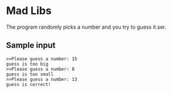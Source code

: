 # Mad Libs #

The program randomly picks a number and you try to guess it.ser. 
## Sample input ## 
    >>Please guess a number: 15
    guess is too big
    >>Please guess a number: 8
    guess is too small
    >>Please guess a number: 13
    guess is correct!
